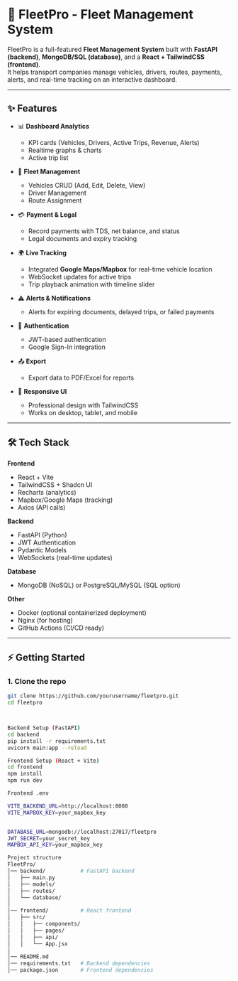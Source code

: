 # 🚚 FleetPro - Fleet Management System

FleetPro is a full-featured **Fleet Management System** built with **FastAPI (backend)**, **MongoDB/SQL (database)**, and a **React + TailwindCSS (frontend)**.  
It helps transport companies manage vehicles, drivers, routes, payments, alerts, and real-time tracking on an interactive dashboard.

---

## ✨ Features

- 📊 **Dashboard Analytics**
  - KPI cards (Vehicles, Drivers, Active Trips, Revenue, Alerts)
  - Realtime graphs & charts
  - Active trip list

- 🚛 **Fleet Management**
  - Vehicles CRUD (Add, Edit, Delete, View)
  - Driver Management
  - Route Assignment

- 💳 **Payment & Legal**
  - Record payments with TDS, net balance, and status
  - Legal documents and expiry tracking

- 🌍 **Live Tracking**
  - Integrated **Google Maps/Mapbox** for real-time vehicle location
  - WebSocket updates for active trips
  - Trip playback animation with timeline slider

- ⚠️ **Alerts & Notifications**
  - Alerts for expiring documents, delayed trips, or failed payments

- 🔐 **Authentication**
  - JWT-based authentication
  - Google Sign-In integration

- 📤 **Export**
  - Export data to PDF/Excel for reports

- 📱 **Responsive UI**
  - Professional design with TailwindCSS
  - Works on desktop, tablet, and mobile

---

## 🛠️ Tech Stack

**Frontend**
- React + Vite
- TailwindCSS + Shadcn UI
- Recharts (analytics)
- Mapbox/Google Maps (tracking)
- Axios (API calls)

**Backend**
- FastAPI (Python)
- JWT Authentication
- Pydantic Models
- WebSockets (real-time updates)

**Database**
- MongoDB (NoSQL) or PostgreSQL/MySQL (SQL option)

**Other**
- Docker (optional containerized deployment)
- Nginx (for hosting)
- GitHub Actions (CI/CD ready)

---

## ⚡ Getting Started

### 1. Clone the repo
```bash
git clone https://github.com/yourusername/fleetpro.git
cd fleetpro



Backend Setup (FastAPI)
cd backend
pip install -r requirements.txt
uvicorn main:app --reload

Frontend Setup (React + Vite)
cd frontend
npm install
npm run dev

Frontend .env

VITE_BACKEND_URL=http://localhost:8000
VITE_MAPBOX_KEY=your_mapbox_key


DATABASE_URL=mongodb://localhost:27017/fleetpro
JWT_SECRET=your_secret_key
MAPBOX_API_KEY=your_mapbox_key

Project structure
FleetPro/
│── backend/           # FastAPI backend
│   ├── main.py
│   ├── models/
│   ├── routes/
│   └── database/
│
│── frontend/          # React frontend
│   ├── src/
│   │   ├── components/
│   │   ├── pages/
│   │   ├── api/
│   │   └── App.jsx
│
│── README.md
│── requirements.txt   # Backend dependencies
│── package.json       # Frontend dependencies
